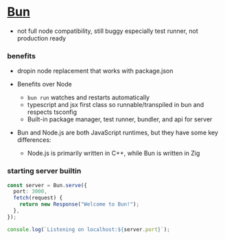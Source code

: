 # [Bun](https://bun.sh/)

- not full node compatibility, still buggy especially test runner, not production ready

### benefits

- dropin node replacement that works with package.json
- Benefits over Node
  - `bun run` watches and restarts automatically
  - typescript and jsx first class so runnable/transpiled in bun and respects tsconfig
  - Built-in package manager, test runner, bundler, and api for server

- Bun and Node.js are both JavaScript runtimes, but they have some key differences:
  - Node.js is primarily written in C++, while Bun is written in Zig

### starting server builtin

```ts
const server = Bun.serve({
  port: 3000,
  fetch(request) {
    return new Response("Welcome to Bun!");
  },
});

console.log(`Listening on localhost:${server.port}`);
```

